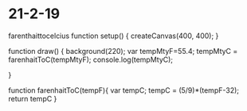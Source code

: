 # 21-2-19 
farenthaittocelcius
function setup() {
  createCanvas(400, 400);
}

function draw() {
  background(220);
  var tempMtyF=55.4;
tempMtyC = farenhaitToC(tempMtyF);
console.log(tempMtyC);
  
}
 
function farenhaitToC(tempF){
  var tempC;
  	tempC = (5/9)*(tempF-32);
  return tempC
}
